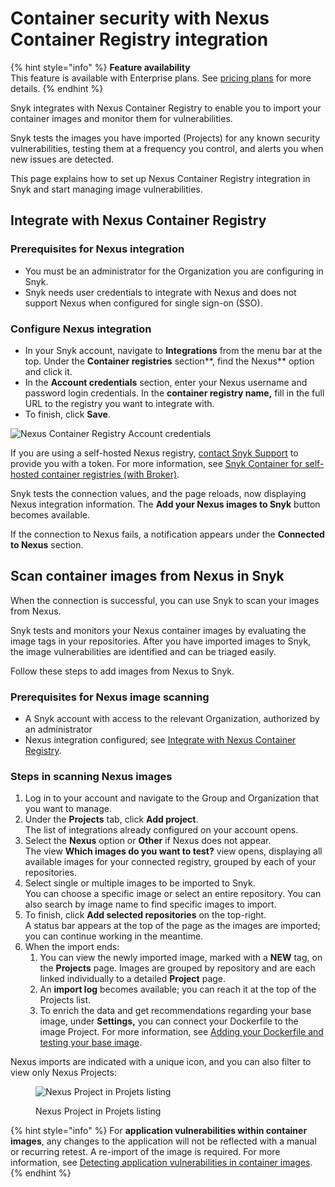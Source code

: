 # Container security with Nexus Container Registry integration

{% hint style="info" %}
**Feature availability**\
This feature is available with Enterprise plans. See [pricing plans](https://snyk.io/plans/) for more details.
{% endhint %}

Snyk integrates with Nexus Container Registry to enable you to import your container images and monitor them for vulnerabilities.

Snyk tests the images you have imported (Projects) for any known security vulnerabilities, testing them at a frequency you control, and alerts you when new issues are detected.

This page explains how to set up Nexus Container Registry integration in Snyk and start managing image vulnerabilities.

## Integrate with Nexus Container Registry

### Prerequisites for Nexus integration

* You must be an administrator for the Organization you are configuring in Snyk.
* Snyk needs user credentials to integrate with Nexus and does not support Nexus when configured for single sign-on (SSO).

### **Configure Nexus integration**

* In your Snyk account, navigate to **Integrations** from the menu bar at the top. Under the **Container registries** section**, find the Nexus** option and click it.
* In the **Account credentials** section, enter your Nexus username and password login credentials. In the **container registry name,** fill in the full URL to the registry you want to integrate with.
* To finish, click **Save**.

![Nexus Container Registry Account credentials](../../.gitbook/assets/mceclip1-20-.png)

If you are using a self-hosted Nexus registry, [contact Snyk Support](https://support.snyk.io/hc/en-us/requests/new) to provide you with a token. For more information, see [Snyk Container for self-hosted container registries (with Broker)](../../scan-with-snyk/snyk-container/integrate-with-self-hosted-container-registries-broker.md).

Snyk tests the connection values, and the page reloads, now displaying Nexus integration information. The **Add your Nexus images to Snyk** button becomes available.

If the connection to Nexus fails, a notification appears under the **Connected to Nexus** section.

## Scan container images from Nexus in Snyk

When the connection is successful, you can use Snyk to scan your images from Nexus.

Snyk tests and monitors your Nexus container images by evaluating the image tags in your repositories. After you have imported images to Snyk, the image vulnerabilities are identified and can be triaged easily.

Follow these steps to add images from Nexus to Snyk.

### **Prerequisites for Nexus image scanning**

* A Snyk account with access to the relevant Organization, authorized by an administrator
* Nexus integration configured; see [Integrate with Nexus Container Registry](container-security-with-nexus-integration.md#integrate-with-nexus-container-registry).

### **Steps in scanning Nexus images**

1. Log in to your account and navigate to the Group and Organization that you want to manage.
2. Under the **Projects** tab, click **Add project**.\
   The list of integrations already configured on your account opens.
3. Select the **Nexus** option or **Other** if Nexus does not appear.\
   The view **Which images do you want to test?** view opens, displaying all available images for your connected registry, grouped by each of your repositories.
4. Select single or multiple images to be imported to Snyk.\
   You can choose a specific image or select an entire repository. You can also search by image name to find specific images to import.
5. To finish, click **Add selected repositories** on the top-right.\
   A status bar appears at the top of the page as the images are imported; you can continue working in the meantime.
6. When the import ends:
   1. You can view the newly imported image, marked with a **NEW** tag, on the **Projects** page. Images are grouped by repository and are each linked individually to a detailed **Project** page.
   2. An **import log** becomes available; you can reach it at the top of the Projects list.
   3. To enrich the data and get recommendations regarding your base image, under **Settings,** you can connect your Dockerfile to the image Project. For more information, see [Adding your Dockerfile and testing your base image](../../scan-with-snyk/snyk-container/scan-your-dockerfile/detect-vulnerable-base-images-from-your-dockerfile.md).

Nexus imports are indicated with a unique icon, and you can also filter to view only Nexus Projects:

<figure><img src="../../.gitbook/assets/mceclip0-18-.png" alt="Nexus Project in Projets listing"><figcaption><p>Nexus Project in Projets listing</p></figcaption></figure>

{% hint style="info" %}
For **application vulnerabilities within container images**, any changes to the application will not be reflected with a manual or recurring retest. A re-import of the image is required. For more information, see [Detecting application vulnerabilities in container images](../../scan-with-snyk/snyk-container/use-snyk-container-from-the-web-ui/detect-application-vulnerabilities-in-container-images.md).
{% endhint %}
